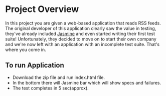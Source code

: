 # Project Overview

In this project you are given a web-based application that reads RSS feeds. The original developer of this application clearly saw the value in testing, they've already included [Jasmine](http://jasmine.github.io/) and even started writing their first test suite! Unfortunately, they decided to move on to start their own company and we're now left with an application with an incomplete test suite. That's where you come in.

## To run Application
- Download the zip file and run index.html file.
- In the bottom there will Jasmine bar which will show specs and failures.
- The test completes in 5 sec(approx).
